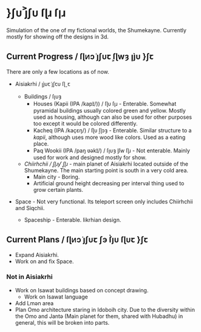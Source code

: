 # }ʃᴜ j͐ʃᴜ ſɭɹ ſןɹ

Simulation of the one of my fictional worlds, the Shumekayne. Currently mostly for showing off the designs in 3d. 

## Current Progress / ſɭᴎɔ j͑ʃᴜꞇ ſ͕ɭwȝ ꞁȷ̀ᴜ }ʃꞇ

There are only a few locations as of now.

- Aisiakrhi / ꞁȷ̀ᴜꞇ j͑ʃꞇᴜ ſɭˬꞇ
  - Buildings / ſןᴜȝ
    - Houses (Kapii (IPA /kapɪ̈/)) / ſɭᴜ ſןɹ - Enterable. Somewhat pyramidal buildings usually colored green and yellow. Mostly used as housing, although can also be used for other purposes too except it would be colored differently.
    - Kacheq (IPA /kaçɛŋ/) / ſɭᴜ ſ͔ɭɔȝ - Enterable. Similar structure to a *kapii*, although uses more wood like colors. Used as a eating place.
    - Paq Wookii (IPA /paŋ ʋəkɪ̈/) / ſןᴜȝ ᶅſw ſɭɹ - Not enterable. Mainly used for work and designed mostly for show. 
  - *Chiirhchii / ſ͔ɭɹƴ ſ͔ɭɹ* - main planet of Aisiakrhi located outside of the Shumekayne. The main starting point is south in a very cold area.
    - Main city - Boring.
    - Artificial ground height decreasing per interval thing used to grow certain plants.

- Space - Not very functional. Its teleport screen only includes Chiirhchii and Siqchii.
  - Spaceship - Enterable. Iikrhian design.

## Current Plans / ſɭᴎɔ j͑ʃᴜꞇ ʃэ ſ̀ȷᴜ ſɭᴜꞇ }ʃꞇ

- Expand Aisiakrhi.
- Work on and fix Space.

### Not in Aisiakrhi

- Work on Isawat buildings based on concept drawing.
  - Work on Isawat language
- Add Lmən area
- Plan Omo architecture staring in Idoboih city. Due to the diversity within the Omo and Jantə (Main planet for them, shared with Hubadhu) in general, this will be broken into parts.
